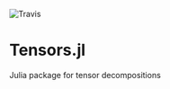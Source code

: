 ![Travis](https://travis-ci.org/lpawela/Tensors.jl.svg?branch=master)

Tensors.jl
==========

Julia package for tensor decompositions
